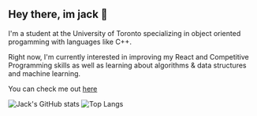 ## Hey there, im jack 👋

I'm a student at the University of Toronto specializing in object oriented progamming with languages like C++.

Right now, I'm currently interested in improving my React and Competitive Programming skills as well as learning about algorithms & data structures and machine learning.

You can check me out [here](https://hand-burger.github.io/portfolio/)

![Jack's GitHub stats](https://github-readme-stats.vercel.app/api?username=hand-burger&show_icons=true&theme=radical)
![Top Langs](https://github-readme-stats.vercel.app/api/top-langs/?username=hand-burger&layout=compact&theme=radical)
